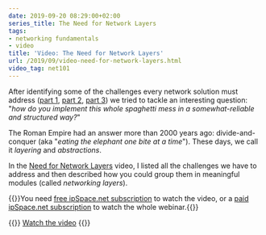 ```yaml
---
date: 2019-09-20 08:29:00+02:00
series_title: The Need for Network Layers
tags:
- networking fundamentals
- video
title: 'Video: The Need for Network Layers'
url: /2019/09/video-need-for-network-layers.html
video_tag: net101
---
```

After identifying some of the challenges every network solution must address ([part 1](https://blog.ipspace.net/2019/08/video-networking-challenges.html), [part 2](https://blog.ipspace.net/2019/08/video-introducing-transmission.html), [part 3](https://blog.ipspace.net/2019/09/video-beyond-two-nodes.html)) we tried to tackle an interesting question: "*how do you implement this whole spaghetti mess in a somewhat-reliable and structured way?*"

The Roman Empire had an answer more than 2000 years ago: divide-and-conquer (aka "*eating the elephant one bite at a time*"). These days, we call it *layering* and *abstractions*.

In the [Need for Network Layers](https://my.ipspace.net/bin/get/Net101/L2.1%20-%20The%20Need%20for%20Network%20Layers.mp4?doccode=Net101) video, I listed all the challenges we have to address and then described how you could group them in meaningful modules (called *networking layers*).

{{<note free>}}You need [free ipSpace.net subscription](https://www.ipspace.net/Subscription/Free) to watch the video, or a [paid ipSpace.net subscription](https://www.ipspace.net/Subscription/) to watch the whole webinar.{{</note>}}

{{<jump>}}
[Watch the video](https://my.ipspace.net/bin/get/Net101/L2.1%20-%20The%20Need%20for%20Network%20Layers.mp4?doccode=Net101)
{{</jump>}}
